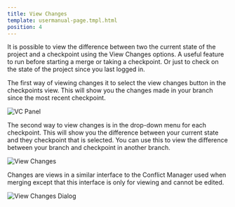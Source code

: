 ```yaml
---
title: View Changes
template: usermanual-page.tmpl.html
position: 4
---
```


It is possible to view the difference between two the current state of the project and a checkpoint using the View Changes options. A useful feature to run before starting a merge or taking a checkpoint. Or just to check on the state of the project since you last logged in.

The first way of viewing changes it to select the view changes button in the checkpoints view. This will show you the changes made in your branch since the most recent checkpoint.

![VC Panel][1]

The second way to view changes is in the drop-down menu for each checkpoint. This will show you the difference between your current state and they checkpoint that is selected. You can use this to view the difference between your branch and checkpoint in another branch.

![View Changes][2]

Changes are views in a similar interface to the Conflict Manager used when merging except that this interface is only for viewing and cannot be edited.

![View Changes Dialog][3]

[1]: /images/user-manual/version-control/vc-panel.jpg
[2]: /images/user-manual/version-control/view-changes.jpg
[3]: /images/user-manual/version-control/view-changes-dialog.jpg
